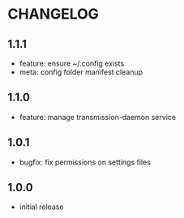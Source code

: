 # CHANGELOG

## 1.1.1
- feature: ensure ~/.config exists
- meta: config folder manifest cleanup

## 1.1.0
- feature: manage transmission-daemon service

## 1.0.1
- bugfix: fix permissions on settings files

## 1.0.0
- initial release
